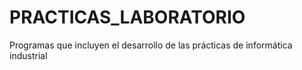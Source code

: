 # PRACTICAS_LABORATORIO
Programas que incluyen el desarrollo de las prácticas de informática industrial
